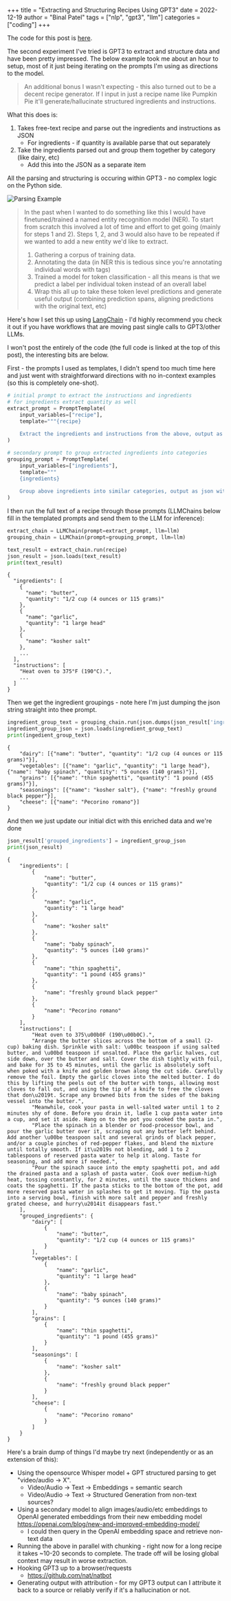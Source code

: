 +++
title = "Extracting and Structuring Recipes Using GPT3"
date = 2022-12-19
author = "Binal Patel"
tags = ["nlp", "gpt3", "llm"]
categories = ["coding"]
+++

The code for this post is [here](https://github.com/caesarnine/llm-experiments/tree/main/2_extracting_and_structuring_recipes).

The second experiment I've tried is GPT3 to extract and structure data and have been pretty impressed. The below example took me about an hour to setup, most of it just being iterating on the prompts I'm using as directions to the model.

>An additional bonus I wasn't expecting - this also turned out to be a decent recipe generator. If I input in just a recipe name like Pumpkin Pie it'll generate/hallucinate structured ingredients and instructions.

What this does is:
1. Takes free-text recipe and parse out the ingredients and instructions as JSON
    * For ingredients - if quantity is available parse that out separately
2. Take the ingredients parsed out and group them together by category (like dairy, etc)
    * Add this into the JSON as a separate item

All the parsing and structuring is occuring within GPT3 - no complex logic on the Python side.

![Parsing Example](gpt3-parsing-recipe.gif)

>In the past when I wanted to do something like this I would have finetuned/trained a named entity recognition model (NER). To start from scratch this involved a lot of time and effort to get going (mainly for steps 1 and 2). Steps 1, 2, and 3 would also have to be repeated if we wanted to add a new entity we'd like to extract.
>1. Gathering a corpus of training data.
>2. Annotating the data (in NER this is tedious since you're annotating individual words with tags)
>3. Trained a model for token classification - all this means is that we predict a label per individual token instead of an overall label
>4. Wrap this all up to take these token level predictions and generate useful output (combining prediction spans, aligning predictions with the original text, etc)

Here's how I set this up using [LangChain](https://langchain.readthedocs.io/en/latest/) - I'd highly recommend you check it out if you have workflows that are moving past single calls to GPT3/other LLMs.

I won't post the entirely of the code (the full code is linked at the top of this post), the interesting bits are below.

First - the prompts I used as templates, I didn't spend too much time here and just went with straightforward directions with no in-context examples (so this is completely one-shot).

```python
# initial prompt to extract the instructions and ingredients
# for ingredients extract quantity as well 
extract_prompt = PromptTemplate(
    input_variables=["recipe"], 
    template="""{recipe}
    
    Extract the ingredients and instructions from the above, output as json with keys lowercase keys instructions and ingredients. For ingredients extract quantity if available."""
)

# secondary prompt to group extracted ingredients into categories
grouping_prompt = PromptTemplate(
    input_variables=["ingredients"], 
    template="""
    {ingredients}
    
    Group above ingredients into similar categories, output as json with lowercase keys categories:"""
)

```

I then run the full text of a recipe through those prompts (LLMChains below fill in the templated prompts and send them to the LLM for inference):

```python
extract_chain = LLMChain(prompt=extract_prompt, llm=llm)
grouping_chain = LLMChain(prompt=grouping_prompt, llm=llm)

text_result = extract_chain.run(recipe)
json_result = json.loads(text_result)
print(text_result)
```

```
{
  "ingredients": [
    {
      "name": "butter",
      "quantity": "1/2 cup (4 ounces or 115 grams)"
    },
    {
      "name": "garlic",
      "quantity": "1 large head"
    },
    {
      "name": "kosher salt"
    },
    ...
  ],
  "instructions": [
    "Heat oven to 375°F (190°C).",
    ...
  ]
}
```
Then we get the ingredient groupings - note here I'm just dumping the json string straight into thee prompt.
```python
ingredient_group_text = grouping_chain.run(json.dumps(json_result['ingredients']))
ingredient_group_json = json.loads(ingredient_group_text)
print(ingedient_group_text)
```
```
{
    "dairy": [{"name": "butter", "quantity": "1/2 cup (4 ounces or 115 grams)"}],
    "vegetables": [{"name": "garlic", "quantity": "1 large head"}, {"name": "baby spinach", "quantity": "5 ounces (140 grams)"}],
    "grains": [{"name": "thin spaghetti", "quantity": "1 pound (455 grams)"}],
    "seasonings": [{"name": "kosher salt"}, {"name": "freshly ground black pepper"}],
    "cheese": [{"name": "Pecorino romano"}]
}
```
And then we just update our initial dict with this enriched data and we're done
```python
json_result['grouped_ingredients'] = ingredient_group_json
print(json_result)
```

```
{
    "ingredients": [
        {
            "name": "butter",
            "quantity": "1/2 cup (4 ounces or 115 grams)"
        },
        {
            "name": "garlic",
            "quantity": "1 large head"
        },
        {
            "name": "kosher salt"
        },
        {
            "name": "baby spinach",
            "quantity": "5 ounces (140 grams)"
        },
        {
            "name": "thin spaghetti",
            "quantity": "1 pound (455 grams)"
        },
        {
            "name": "freshly ground black pepper"
        },
        {
            "name": "Pecorino romano"
        }
    ],
    "instructions": [
        "Heat oven to 375\u00b0F (190\u00b0C).",
        "Arrange the butter slices across the bottom of a small (2-cup) baking dish. Sprinkle with salt: \u00bc teaspoon if using salted butter, and \u00bd teaspoon if unsalted. Place the garlic halves, cut side down, over the butter and salt. Cover the dish tightly with foil, and bake for 35 to 45 minutes, until the garlic is absolutely soft when poked with a knife and golden brown along the cut side. Carefully remove the foil. Empty the garlic cloves into the melted butter. I do this by lifting the peels out of the butter with tongs, allowing most cloves to fall out, and using the tip of a knife to free the cloves that don\u2019t. Scrape any browned bits from the sides of the baking vessel into the butter.",
        "Meanwhile, cook your pasta in well-salted water until 1 to 2 minutes shy of done. Before you drain it, ladle 1 cup pasta water into a cup, and set it aside. Hang on to the pot you cooked the pasta in.",
        "Place the spinach in a blender or food-processor bowl, and pour the garlic butter over it, scraping out any butter left behind. Add another \u00be teaspoon salt and several grinds of black pepper, and/or a couple pinches of red-pepper flakes, and blend the mixture until totally smooth. If it\u2019s not blending, add 1 to 2 tablespoons of reserved pasta water to help it along. Taste for seasoning, and add more if needed.",
        "Pour the spinach sauce into the empty spaghetti pot, and add the drained pasta and a splash of pasta water. Cook over medium-high heat, tossing constantly, for 2 minutes, until the sauce thickens and coats the spaghetti. If the pasta sticks to the bottom of the pot, add more reserved pasta water in splashes to get it moving. Tip the pasta into a serving bowl, finish with more salt and pepper and freshly grated cheese, and hurry\u2014it disappears fast."
    ],
    "grouped_ingredients": {
        "dairy": [
            {
                "name": "butter",
                "quantity": "1/2 cup (4 ounces or 115 grams)"
            }
        ],
        "vegetables": [
            {
                "name": "garlic",
                "quantity": "1 large head"
            },
            {
                "name": "baby spinach",
                "quantity": "5 ounces (140 grams)"
            }
        ],
        "grains": [
            {
                "name": "thin spaghetti",
                "quantity": "1 pound (455 grams)"
            }
        ],
        "seasonings": [
            {
                "name": "kosher salt"
            },
            {
                "name": "freshly ground black pepper"
            }
        ],
        "cheese": [
            {
                "name": "Pecorino romano"
            }
        ]
    }
}
```

Here's a brain dump of things I'd maybe try next (independently or as an extension of this):
* Using the opensource Whisper model + GPT structured parsing to get "video/audio -> X".
   * Video/Audio -> Text -> Embeddings = semantic search
   * Video/Audio -> Text -> Structured Generation from non-text sources?
* Using a secondary model to align images/audio/etc embeddings to OpenAI generated embeddings from their new embedding model https://openai.com/blog/new-and-improved-embedding-model/ 
    * I could then query in the OpenAI embedding space and retrieve non-text data
* Running the above in parallel with chunking - right now for a long recipe it takes ~10-20 seconds to complete. The trade off will be losing global context may result in worse extraction.
* Hooking GPT3 up to a browser/requests
  * https://github.com/nat/natbot
* Generating output with attribution - for my GPT3 output can I attribute it back to a source or reliably verify if it's a hallucination or not.